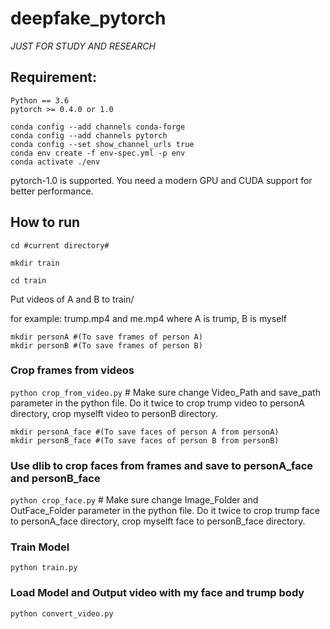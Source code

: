 # deepfake_pytorch
*JUST FOR STUDY AND RESEARCH*

## Requirement:
```
Python == 3.6
pytorch >= 0.4.0 or 1.0
```
```shell
conda config --add channels conda-forge
conda config --add channels pytorch
conda config --set show_channel_urls true
conda env create -f env-spec.yml -p env
conda activate ./env
```

pytorch-1.0 is supported.
 You need a modern GPU and CUDA support for better performance.

## How to run
```
cd #current directory#

mkdir train

cd train
```
Put videos of A and B to train/

for example: trump.mp4 and me.mp4 where A is trump, B is myself

```
mkdir personA #(To save frames of person A)
mkdir personB #(To save frames of person B)
```

### Crop frames from videos
`python crop_from_video.py`  # Make sure change Video_Path and save_path parameter in the python file. Do it twice to crop trump video to personA directory, crop myselft video to personB directory.

```
mkdir personA_face #(To save faces of person A from personA)
mkdir personB_face #(To save faces of person B from personB)
```

### Use dlib to crop faces from frames and save to personA_face and personB_face
`python crop_face.py` # Make sure change Image_Folder and OutFace_Folder parameter in the python file. Do it twice to crop trump face to personA_face directory, crop myselft face to personB_face directory.

### Train Model
`python train.py`

### Load Model and Output video with my face and trump body
`python convert_video.py`

